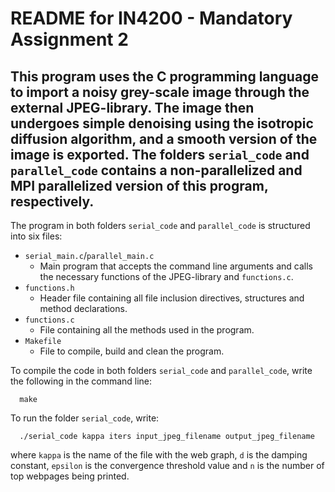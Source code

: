 # README for IN4200 - Mandatory Assignment 2

## This program uses the C programming language to import a noisy grey-scale image through the external JPEG-library. The image then undergoes simple denoising using the isotropic diffusion algorithm, and a smooth version of the image is exported. The folders `serial_code` and `parallel_code` contains a non-parallelized and MPI parallelized version of this program, respectively.

The program in both folders `serial_code` and `parallel_code` is structured into six files:
  - `serial_main.c`/`parallel_main.c`
    - Main program that accepts the command line arguments and calls the necessary functions of the JPEG-library and `functions.c`.
  - `functions.h`
    - Header file containing all file inclusion directives, structures and method declarations.
  - `functions.c`
    - File containing all the methods used in the program.
  - `Makefile`
    - File to compile, build and clean the program.


To compile the code in both folders `serial_code` and `parallel_code`, write the following in the command line:

      make

To run the folder `serial_code`, write:

      ./serial_code kappa iters input_jpeg_filename output_jpeg_filename

where `kappa` is the name of the file with the web graph, `d` is the damping
constant, `epsilon` is the convergence threshold value and `n` is the number of
top webpages being printed.
